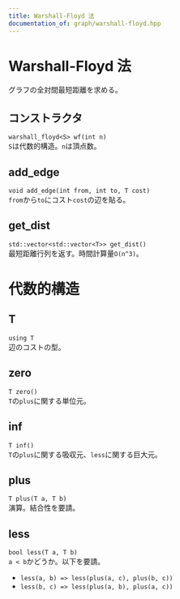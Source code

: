 ```yaml
---
title: Warshall-Floyd 法
documentation_of: graph/warshall-floyd.hpp
---
```


# Warshall-Floyd 法
グラフの全対間最短距離を求める。

## コンストラクタ
`warshall_floyd<S> wf(int n)`  
`S`は代数的構造。`n`は頂点数。

## add_edge
`void add_edge(int from, int to, T cost)`  
`from`から`to`にコスト`cost`の辺を貼る。

## get_dist
`std::vector<std::vector<T>> get_dist()`  
最短距離行列を返す。時間計算量`O(n^3)`。

# 代数的構造
## T
`using T`  
辺のコストの型。

## zero
`T zero()`  
`T`の`plus`に関する単位元。

## inf
`T inf()`  
`T`の`plus`に関する吸収元、`less`に関する巨大元。

## plus
`T plus(T a, T b)`  
演算。結合性を要請。

## less
`bool less(T a, T b)`  
`a < b`かどうか。以下を要請。
- `less(a, b) => less(plus(a, c), plus(b, c))`
- `less(b, c) => less(plus(a, b), plus(a, c))`
